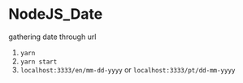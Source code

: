 # NodeJS_Date
gathering date through url


1. `yarn`
2. `yarn start`
3. `localhost:3333/en/mm-dd-yyyy` or `localhost:3333/pt/dd-mm-yyyy`
